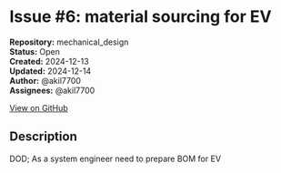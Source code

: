 # Issue #6: material sourcing for EV

**Repository:** mechanical_design  
**Status:** Open  
**Created:** 2024-12-13  
**Updated:** 2024-12-14  
**Author:** @akil7700  
**Assignees:** @akil7700  

[View on GitHub](https://github.com/Simtestlab/mechanical_design/issues/6)

## Description

DOD;  As a system engineer need  to prepare  BOM for  EV 
